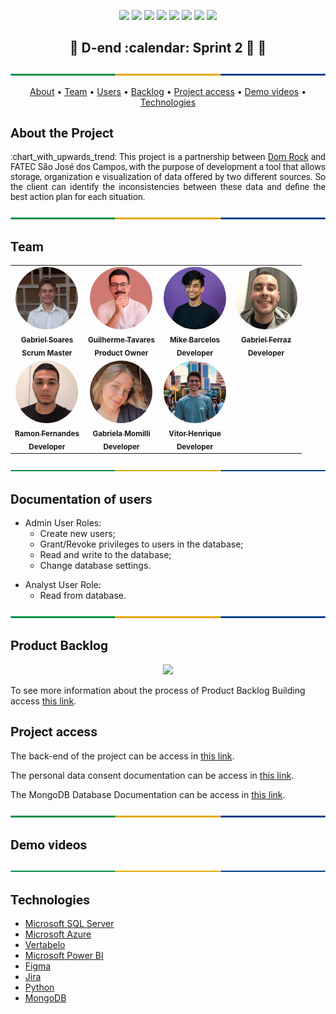 <html>
  <body>
     <p align="center"> <img src="https://img.shields.io/badge/Vertabelo-0678BE?style=for-the-badge&logo=Vertabelo&logoColor=white"> <img src="https://img.shields.io/badge/PowerBI-F2C811?style=for-the-badge&logo=Power%20BI&logoColor=white"> <img src="https://img.shields.io/badge/Figma-F24E1E?style=for-the-badge&logo=figma&logoColor=white"> <img src="https://img.shields.io/badge/Python-006400?style=for-the-badge&logo=Python&logoColor=white"> <img src="https://img.shields.io/badge/MongoDB-228B22?style=for-the-badge&logo=MongoDB&logoColor=white"> <img src="https://img.shields.io/badge/Microsoft SQL Server-cc6600?style=for-the-badge&logo=microsoft%20sql%20server&logoColor=white"> <img src="https://img.shields.io/badge/Microsoft Azure-3366cc?style=for-the-badge&logo=Microsoft Azure&logoColor=white"> <img src="https://img.shields.io/badge/jira-%230A0FFF.svg?style=for-the-badge&logo=jira&logoColor=white"></p>
    
   
  <h2 align="center"> 🚧 D-end :calendar:  Sprint 2 🚀 🚧 </h2>
  
  <p align="center"> <img src="https://github.com/guiftavares/Registro-de-Livros/blob/main/Group%2040linha.png"></p>
    
 <p align="center">
 <a href="#-about-the-project">About</a> •
 <a href="#-team">Team</a> •
 <a href="#-documentation-of-users">Users</a> •
 <a href="#-product-backlog">Backlog</a> •
 <a href="#-project-access">Project access</a> • 
 <a href="#-demo-videos">Demo videos</a> • 
 <a href="#-technologies">Technologies</a>
 </p>
 
 <h2 style="font-family:roboto;"> About the Project</h2>
 <p align="justify" style="font-family:roboto;"> :chart_with_upwards_trend: This project is a partnership between <a href="https://www.domrock.net/">Dom Rock</a> and FATEC São José dos Campos, with the purpose of development a tool that allows storage, organization e visualization of data offered by two different sources. So the client can identify the inconsistencies between these data and define the best action plan for each situation.</p>
 
 <p align="center"> <img src="https://github.com/guiftavares/Registro-de-Livros/blob/main/Group%2040linha.png"></p>
 
 <h2 style="font-family:roboto;"> Team</h2>
  <table align="center">
  <tr>
    <td align="center"><a href="https://www.linkedin.com/in/gabrielsoaresgoncalves/"><img style="border-radius: 50%;" src="https://github.com/GabrielSG20/API4Sem2021/blob/documentation/images/GabrielSoares.jfif" width="100px;" alt=""/><br /><sub><b>Gabriel Soares</b></sub></a><br/><sub><b>Scrum Master</b></sub></td>
     <td align="center"><a href="https://www.linkedin.com/in/guilhermeftavares/"><img style="border-radius: 50%;" src="https://github.com/GabrielSG20/API4Sem2021/blob/documentation/images/GuilhermeTavares.png" width="100px;" alt=""/><br/><sub><b>Guilherme Tavares</b></sub></a><br/><sub><b>Product Owner</b></sub></td>
    <td align="center"><a href="https://www.linkedin.com/in/mike-barcelos-b4648016a/"><img style="border-radius: 50%;" src="https://github.com/GabrielSG20/API4Sem2021/blob/documentation/images/MikeBarcelos.jfif" width="100px;" alt=""/><br /><sub><b>Mike Barcelos</b></sub></a><br/><sub><b>Developer</b></sub></td>
    <td align="center"><a href="https://www.linkedin.com/in/gabrielferraz01/"><img style="border-radius: 50%;" src="https://github.com/API6Sem22/API6Doc/blob/main/images/GabrielH.jpg" width="100px;" alt=""/><br /><sub><b>Gabriel Ferraz</b></sub></a><br/><sub><b>Developer</b></sub></td>
  </tr>
  <tr>
  <td align="center"><a href="https://www.linkedin.com/in/ramon-fernandes-19244a1ab/"><img style="border-radius: 50%;" src="https://github.com/GabrielSG20/API4Sem2021/blob/documentation/images/RamonFernandes.jfif" width="100px;" alt=""/><br /><sub><b>Ramon Fernandes</b></sub></a><br/><sub><b>Developer</b></sub></td>
   <td align="center"><a href="https://www.linkedin.com/in/gabriela-momilli-105b1a184/"><img style="border-radius: 50%;" src="https://github.com/API6Sem22/API6Doc/blob/main/images/GabrielaMomilli.jpeg" width="100px;" alt=""/><br /><sub><b>Gabriela Momilli</b></sub></a><br/><sub><b>Developer</b></sub></td>    
   <td align="center"><a href="https://www.linkedin.com/in/vitorhspereira/"><img style="border-radius: 50%;" src="https://github.com/API6Sem22/API6Doc/blob/main/images/VitorH.jpg" width="100px;" alt=""/><br /><sub><b>Vitor Henrique</b></sub></a><br/><sub><b>Developer</b></sub></td>  
  </tr>
</table>
    
  <p align="center"> <img src="https://github.com/guiftavares/Registro-de-Livros/blob/main/Group%2040linha.png"></p>
  
  <h2 style="font-family:roboto;"> Documentation of users</h2>
    
  <ul>
    <li> Admin User Roles:
    <ul>
      <li> Create new users; </li>
      <li> Grant/Revoke privileges to users in the database; </li>
      <li> Read and write to the database; </li>
      <li> Change database settings. </li>
      </ul></li>
  </ul>
    
  <ul>
    <li> Analyst User Role:
    <ul>
      <li> Read from database. </li>
      </ul></li>
   </ul>
  
  <p align="center"> <img src="https://github.com/guiftavares/Registro-de-Livros/blob/main/Group%2040linha.png"></p>

  <h2 style="font-family:roboto;"> Product Backlog</h2>
   <p align="center"> <img src="https://user-images.githubusercontent.com/61523979/201221046-44c299ee-9f8a-4c0e-8877-80557937ef3d.jpg" style="width: 400px;"></p>
   <p>To see more information about the process of Product Backlog Building access <a href="https://www.figma.com/file/NFWIWaxC1tScrvCGr3ZwNY/PBB-6-SEM?node-id=0%3A1">this link</a>.</p>
 
  <h2 style="font-family:roboto;"> Project access</h2>
    <p>The back-end of the project can be access in <a href="https://github.com/API6Sem22/API6Back">this link</a>.</p>
    <p>The personal data consent documentation can be access in <a href="https://github.com/API6Sem22/API6Doc/blob/main/TERMO%20DE%20CONSENTIMENTO%20PARA%20TRATAMENTO%20DE%20DADOS%20PESSOAIS.docx.pdf">this link</a>.</p>
    <p>The MongoDB Database Documentation can be access in <a href="https://github.com/API6Sem22/API6Doc/tree/main/MongoDB%20Database%20Documentation">this link</a>.</p>
    
    
<p align="center"> <img src="https://github.com/guiftavares/Registro-de-Livros/blob/main/Group%2040linha.png"></p>
 
<h2 style="font-family:roboto;"> Demo videos</h2>
  
  <p align="center"> <img src="https://github.com/guiftavares/Registro-de-Livros/blob/main/Group%2040linha.png"></p>
  
  <h2 style="font-family:roboto;"> Technologies</h2>
  
   * [Microsoft SQL Server](https://www.microsoft.com/pt-br/sql-server/sql-server-2019)
   * [Microsoft Azure](https://azure.microsoft.com/pt-br/)
   * [Vertabelo](https://vertabelo.com/)
   * [Microsoft Power BI](https://powerbi.microsoft.com/pt-br/)
   * [Figma](https://www.figma.com/)  
   * [Jira](https://www.atlassian.com/br/software/jira)
   * [Python](https://www.python.org/)
   * [MongoDB](https://www.mongodb.com/pt-br)
    
  </body>
 <html>
